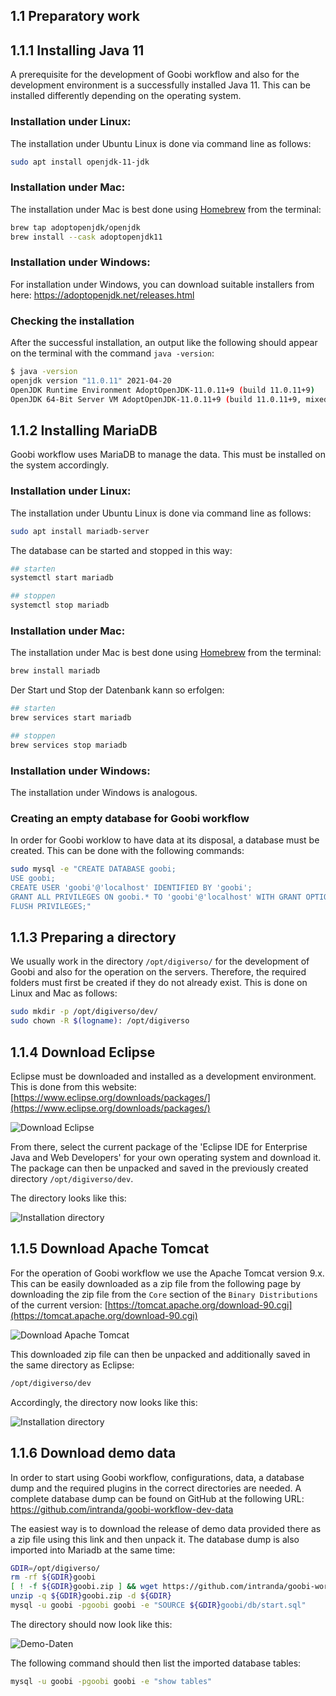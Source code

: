 ## 1.1 Preparatory work

## 1.1.1 Installing Java 11
A prerequisite for the development of Goobi workflow and also for the development environment is a successfully installed Java 11. This can be installed differently depending on the operating system.

### Installation under Linux:
The installation under Ubuntu Linux is done via command line as follows:

```bash
sudo apt install openjdk-11-jdk
```

### Installation under Mac:
The installation under Mac is best done using [Homebrew](https://brew.sh/index) from the terminal:

```bash
brew tap adoptopenjdk/openjdk
brew install --cask adoptopenjdk11
```

### Installation under Windows:
For installation under Windows, you can download suitable installers from here: https://adoptopenjdk.net/releases.html


### Checking the installation
After the successful installation, an output like the following should appear on the terminal with the command `java -version`:

```bash
$ java -version
openjdk version "11.0.11" 2021-04-20
OpenJDK Runtime Environment AdoptOpenJDK-11.0.11+9 (build 11.0.11+9)
OpenJDK 64-Bit Server VM AdoptOpenJDK-11.0.11+9 (build 11.0.11+9, mixed mode)
```

## 1.1.2 Installing MariaDB
Goobi workflow uses MariaDB to manage the data. This must be installed on the system accordingly.


### Installation under Linux:
The installation under Ubuntu Linux is done via command line as follows:

```bash
sudo apt install mariadb-server
```

The database can be started and stopped in this way:

```bash
## starten
systemctl start mariadb

## stoppen
systemctl stop mariadb
```


### Installation under Mac:
The installation under Mac is best done using [Homebrew](https://brew.sh/index) from the terminal:

```bash
brew install mariadb
```

Der Start und Stop der Datenbank kann so erfolgen:

```bash
## starten
brew services start mariadb

## stoppen
brew services stop mariadb
```

### Installation under Windows:
The installation under Windows is analogous.


### Creating an empty database for Goobi workflow
In order for Goobi worklow to have data at its disposal, a database must be created. This can be done with the following commands:

```bash
sudo mysql -e "CREATE DATABASE goobi;
USE goobi;
CREATE USER 'goobi'@'localhost' IDENTIFIED BY 'goobi';
GRANT ALL PRIVILEGES ON goobi.* TO 'goobi'@'localhost' WITH GRANT OPTION;
FLUSH PRIVILEGES;"
```

## 1.1.3 Preparing a directory
We usually work in the directory `/opt/digiverso/` for the development of Goobi and also for the operation on the servers. Therefore, the required folders must first be created if they do not already exist. This is done on Linux and Mac as follows:

```bash
sudo mkdir -p /opt/digiverso/dev/
sudo chown -R $(logname): /opt/digiverso
```


## 1.1.4 Download Eclipse
Eclipse must be downloaded and installed as a development environment. This is done from this website: [https://www.eclipse.org/downloads/packages/](https://www.eclipse.org/downloads/packages/)

![Download Eclipse](../../.gitbook/assets/dev_install_01.png)

From there, select the current package of the 'Eclipse IDE for Enterprise Java and Web Developers' for your own operating system and download it. The package can then be unpacked and saved in the previously created directory `/opt/digiverso/dev`.

The directory looks like this:

![Installation directory](../../.gitbook/assets/dev_install_02.png)


## 1.1.5 Download Apache Tomcat
For the operation of Goobi workflow we use the Apache Tomcat version 9.x. This can be easily downloaded as a zip file from the following page by downloading the zip file from the `Core` section of the `Binary Distributions` of the current version: [https://tomcat.apache.org/download-90.cgi](https://tomcat.apache.org/download-90.cgi)

![Download Apache Tomcat](../../.gitbook/assets/dev_install_03.png)

This downloaded zip file can then be unpacked and additionally saved in the same directory as Eclipse:

```bash
/opt/digiverso/dev
```

Accordingly, the directory now looks like this:

![Installation directory](../../.gitbook/assets/dev_install_04.png)


## 1.1.6 Download demo data
In order to start using Goobi workflow, configurations, data, a database dump and the required plugins in the correct directories are needed. A complete database dump can be found on GitHub at the following URL: https://github.com/intranda/goobi-workflow-dev-data

The easiest way is to download the release of demo data provided there as a zip file using this link and then unpack it. The database dump is also imported into Mariadb at the same time:

```bash
GDIR=/opt/digiverso/
rm -rf ${GDIR}goobi
[ ! -f ${GDIR}goobi.zip ] && wget https://github.com/intranda/goobi-workflow-dev-data/releases/latest/download/goobi.zip -O ${GDIR}goobi.zip
unzip -q ${GDIR}goobi.zip -d ${GDIR}
mysql -u goobi -pgoobi goobi -e "SOURCE ${GDIR}goobi/db/start.sql"
```

The directory should now look like this:

![Demo-Daten](../../.gitbook/assets/dev_install_18.png)

The following command should then list the imported database tables:

```bash
mysql -u goobi -pgoobi goobi -e "show tables"
```

